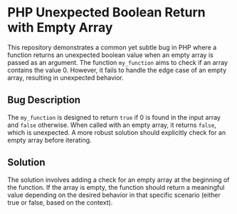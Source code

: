 # PHP Unexpected Boolean Return with Empty Array

This repository demonstrates a common yet subtle bug in PHP where a function returns an unexpected boolean value when an empty array is passed as an argument. The function `my_function` aims to check if an array contains the value 0. However, it fails to handle the edge case of an empty array, resulting in unexpected behavior.

## Bug Description
The `my_function` is designed to return `true` if 0 is found in the input array and `false` otherwise. When called with an empty array, it returns `false`, which is unexpected.  A more robust solution should explicitly check for an empty array before iterating.

## Solution
The solution involves adding a check for an empty array at the beginning of the function. If the array is empty, the function should return a meaningful value depending on the desired behavior in that specific scenario (either true or false, based on the context).